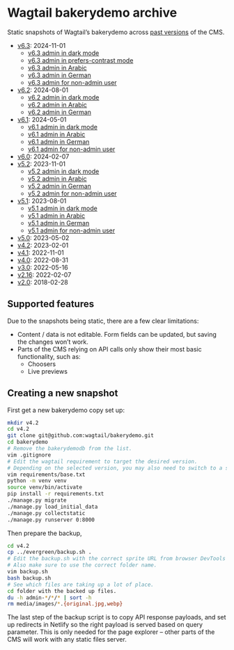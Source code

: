 # Wagtail bakerydemo archive

Static snapshots of Wagtail’s bakerydemo across [past versions](https://github.com/wagtail/wagtail/wiki/release-schedule) of the CMS.

- [v6.3](https://static-wagtail-v6-3.netlify.app/): 2024-11-01
  - [v6.3 admin in dark mode](https://static-wagtail-v6-3.netlify.app/admin-dark/)
  - [v6.3 admin in prefers-contrast mode](https://static-wagtail-v6-3.netlify.app/admin-contrast/)
  - [v6.3 admin in Arabic](https://static-wagtail-v6-3.netlify.app/admin-arabic/)
  - [v6.3 admin in German](https://static-wagtail-v6-3.netlify.app/admin-german/)
  - [v6.3 admin for non-admin user](https://static-wagtail-v6-3.netlify.app/admin-editor/)
- [v6.2](https://static-wagtail-v6-2.netlify.app/): 2024-08-01
  - [v6.2 admin in dark mode](https://static-wagtail-v6-2.netlify.app/admin-dark/)
  - [v6.2 admin in Arabic](https://static-wagtail-v6-2.netlify.app/admin-arabic/)
  - [v6.2 admin in German](https://static-wagtail-v6-2.netlify.app/admin-german/)
- [v6.1](https://static-wagtail-v6-1.netlify.app/): 2024-05-01
  - [v6.1 admin in dark mode](https://static-wagtail-v6-1.netlify.app/admin-dark/)
  - [v6.1 admin in Arabic](https://static-wagtail-v6-1.netlify.app/admin-arabic/)
  - [v6.1 admin in German](https://static-wagtail-v6-1.netlify.app/admin-german/)
  - [v6.1 admin for non-admin user](https://static-wagtail-v6-1.netlify.app/admin-editor/)
- [v6.0](https://static-wagtail-v6-0.netlify.app/): 2024-02-07
- [v5.2](https://static-wagtail-v5-2.netlify.app/): 2023-11-01
  - [v5.2 admin in dark mode](https://static-wagtail-v5-2.netlify.app/admin-dark/)
  - [v5.2 admin in Arabic](https://static-wagtail-v5-2.netlify.app/admin-arabic/)
  - [v5.2 admin in German](https://static-wagtail-v5-2.netlify.app/admin-german/)
  - [v5.2 admin for non-admin user](https://static-wagtail-v5-2.netlify.app/admin-editor/)
- [v5.1](https://static-wagtail-v5-1.netlify.app/): 2023-08-01
  - [v5.1 admin in dark mode](https://static-wagtail-v5-1.netlify.app/admin-dark/)
  - [v5.1 admin in Arabic](https://static-wagtail-v5-1.netlify.app/admin-arabic/)
  - [v5.1 admin in German](https://static-wagtail-v5-1.netlify.app/admin-german/)
  - [v5.1 admin for non-admin user](https://static-wagtail-v5-1.netlify.app/admin-editor/)
- [v5.0](https://static-wagtail-v5-0.netlify.app/): 2023-05-02
- [v4.2](https://static-wagtail-v4-2.netlify.app/): 2023-02-01
- [v4.1](https://static-wagtail-v4-1.netlify.app/): 2022-11-01
- [v4.0](https://static-wagtail-v4-0.netlify.app/): 2022-08-31
- [v3.0](https://static-wagtail-v3-0.netlify.app/): 2022-05-16
- [v2.16](https://static-wagtail-v2-16.netlify.app/): 2022-02-07
- [v2.0](https://static-wagtail-v2-0.netlify.app/): 2018-02-28

## Supported features

Due to the snapshots being static, there are a few clear limitations:

- Content / data is not editable. Form fields can be updated, but saving the changes won’t work.
- Parts of the CMS relying on API calls only show their most basic functionality, such as:
  - Choosers
  - Live previews

## Creating a new snapshot

First get a new bakerydemo copy set up:

```bash
mkdir v4.2
cd v4.2
git clone git@github.com:wagtail/bakerydemo.git
cd bakerydemo
# Remove the bakerydemodb from the list.
vim .gitignore
# Edit the wagtail requirement to target the desired version.
# Depending on the selected version, you may also need to switch to a specific commit of the bakerydemo, or make arbitrary changes to the code.
vim requirements/base.txt
python -m venv venv
source venv/bin/activate
pip install -r requirements.txt
./manage.py migrate
./manage.py load_initial_data
./manage.py collectstatic
./manage.py runserver 0:8000
```

Then prepare the backup,

```bash
cd v4.2
cp ../evergreen/backup.sh .
# Edit the backup.sh with the correct sprite URL from browser DevTools (`localStorage.getItem('wagtail:spriteRevision')`).
# Also make sure to use the correct folder name.
vim backup.sh
bash backup.sh
# See which files are taking up a lot of place.
cd folder with the backed up files.
du -h admin-*/*/* | sort -h
rm media/images/*.{original.jpg,webp}
```

The last step of the backup script is to copy API response payloads, and set up redirects in Netlify so the right payload is served based on query parameter. This is only needed for the page explorer – other parts of the CMS will work with any static files server.
